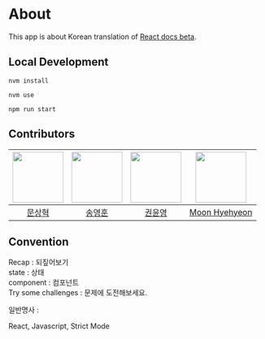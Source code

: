 # About

This app is about Korean translation of [React docs beta](https://beta.reactjs.org/).

## Local Development

```shell
nvm install

nvm use

npm run start
```

## Contributors

| <img src="https://avatars.githubusercontent.com/u/53335940?v=4" width="100px"> | <img src="https://avatars.githubusercontent.com/u/15559593?v=4" width="100px">|  <img src="https://avatars.githubusercontent.com/u/52595663?v=4" width="100px"> | <img src="https://avatars.githubusercontent.com/u/55529617?v=4" width="100px"> |
| :---------: | :------------: | :------------: | :---------: |
[문상혁](https://github.com/imnotmoon) | [송영훈](https://github.com/Songycs) | [권윤영](https://github.com/ChipmunkForLove) |[Moon Hyehyeon](https://github.com/hyehyeonmoon) |

## Convention

Recap : 되짚어보기  
state : 상태  
component : 컴포넌트  
Try some challenges : 문제에 도전해보세요.  

일반명사 :

React, Javascript, Strict Mode